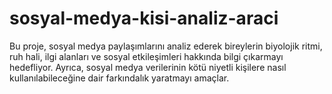 # sosyal-medya-kisi-analiz-araci
Bu proje, sosyal medya paylaşımlarını analiz ederek bireylerin biyolojik ritmi, ruh hali, ilgi alanları ve sosyal etkileşimleri hakkında bilgi çıkarmayı hedefliyor. Ayrıca, sosyal medya verilerinin kötü niyetli kişilere nasıl kullanılabileceğine dair farkındalık yaratmayı amaçlar.  
